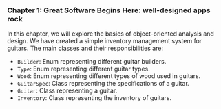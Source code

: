 ### Chapter 1: Great Software Begins Here: well-designed apps rock

In this chapter, we will explore the basics of object-oriented analysis and design. We have created a simple inventory management system for guitars. The main classes and their responsibilities are:

-  `Builder`: Enum representing different guitar builders.
-  `Type`: Enum representing different guitar types.
-  `Wood`: Enum representing different types of wood used in guitars.
-  `GuitarSpec`: Class representing the specifications of a guitar.
-  `Guitar`: Class representing a guitar.
-  `Inventory`: Class representing the inventory of guitars.
